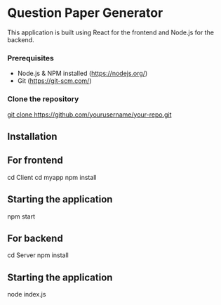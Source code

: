 # Question Paper Generator

This application is built using React for the frontend and Node.js for the backend.

### Prerequisites
- Node.js & NPM installed (https://nodejs.org/)
- Git (https://git-scm.com/)

### Clone the repository

[git clone https://github.com/yourusername/your-repo.git
](https://github.com/Dhanush-2605/Assignment.git)

## Installation

## For frontend
cd Client
cd myapp
npm install

## Starting the application
npm start

## For backend
cd Server
npm install

## Starting the application
node index.js
